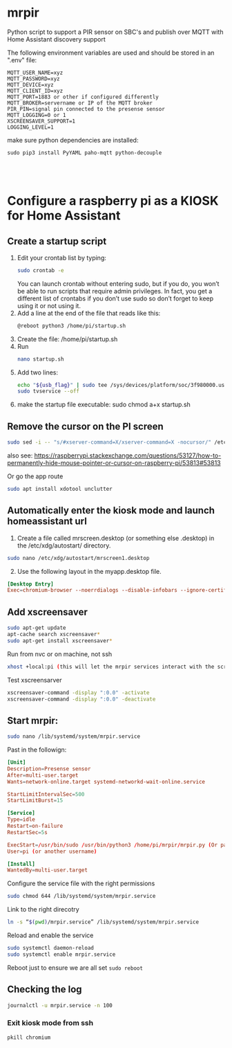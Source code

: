 # mrpir
Python script to support a PIR sensor on SBC's and publish over MQTT with Home Assistant discovery support

The following environment variables are used and should be stored in an ".env" file:
```
MQTT_USER_NAME=xyz
MQTT_PASSWORD=xyz
MQTT_DEVICE=xyz
MQTT_CLIENT_ID=xyz
MQTT_PORT=1883 or other if configured differently
MQTT_BROKER=servername or IP of the MQTT broker
PIR_PIN=signal pin connected to the presense sensor
MQTT_LOGGING=0 or 1 
XSCREENSAVER_SUPPORT=1
LOGGING_LEVEL=1
```

make sure python dependencies are installed:

    sudo pip3 install PyYAML paho-mqtt python-decouple

<br>
<br>

# Configure a raspberry pi as a KIOSK for Home Assistant
## Create a startup script
1. Edit your crontab list by typing:
    ``` sh
    sudo crontab -e
    ```
    You can launch crontab without entering sudo, but if you do, you won’t be able to run scripts that require admin privileges. In fact, you get a different list of crontabs if you don’t use sudo so don’t forget to keep using it or not using it.
2. Add a line at the end of the file that reads like this:
    ``` sh
    @reboot python3 /home/pi/startup.sh
    ```
3. Create the file: /home/pi/startup.sh
4. Run 
    ``` sh
    nano startup.sh
    ```
5. Add two lines: 
    ``` sh
    echo "${usb_flag}" | sudo tee /sys/devices/platform/soc/3f980000.usb/buspower >/dev/null
    sudo tvservice --off
    ```
6. make the startup file executable: sudo chmod a+x startup.sh
## Remove the cursor on the PI screen
``` sh
sudo sed -i -- "s/#xserver-command=X/xserver-command=X -nocursor/" /etc/lightdm/lightdm.conf
```
also see: https://raspberrypi.stackexchange.com/questions/53127/how-to-permanently-hide-mouse-pointer-or-cursor-on-raspberry-pi/53813#53813

Or go the app route
``` sh
sudo apt install xdotool unclutter
```
## Automatically enter the kiosk mode and launch homeassistant url
1. Create a file called mrscreen.desktop (or something else .desktop) in the /etc/xdg/autostart/ directory.
``` bash
sudo nano /etc/xdg/autostart/mrscreen1.desktop
```
2. Use the following layout in the myapp.desktop file. 
``` toml
[Desktop Entry]
Exec=chromium-browser --noerrdialogs --disable-infobars --ignore-certificate-errors --kiosk https://homeassistant.mjsquared.net
```

## Add xscreensaver
``` sh
sudo apt-get update
apt-cache search xscreensaver*
sudo apt-get install xscreensaver*
```
Run from nvc or on machine, not ssh
``` sh
xhost +local:pi (this will let the mrpir services interact with the screensaver)
```
Test xscreensarver
``` sh
xscreensaver-command -display ":0.0" -activate
xscreensaver-command -display ":0.0" -deactivate
```
## Start mrpir:
``` sh
sudo nano /lib/systemd/system/mrpir.service
```
Past in the followign:
``` toml
[Unit]
Description=Presense sensor
After=multi-user.target
Wants=network-online.target systemd-networkd-wait-online.service

StartLimitIntervalSec=500
StartLimitBurst=15

[Service]
Type=idle
Restart=on-failure
RestartSec=5s

ExecStart=/usr/bin/sudo /usr/bin/python3 /home/pi/mrpir/mrpir.py (Or path to where you installed the service)
User=pi (or another username)

[Install]
WantedBy=multi-user.target
```
Configure the service file with the right permissions
``` sh
sudo chmod 644 /lib/systemd/system/mrpir.service
```

Link to the right direcotry
``` sh
ln -s “$(pwd)/mrpir.service” /lib/systemd/system/mrpir.service
```
Reload and enable the service
``` sh
sudo systemctl daemon-reload
sudo systemctl enable mrpir.service
```
Reboot just to ensure we are all set
```sudo reboot```

## Checking the log
``` sh
journalctl -u mrpir.service -n 100
```

### Exit kiosk mode from ssh
``` sh
pkill chromium
```

